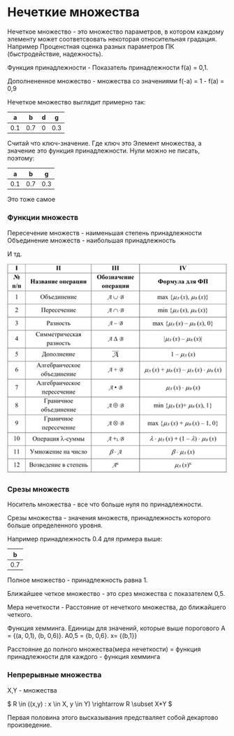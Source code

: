 Нечеткие множества
========================

Нечеткое множество - это множество параметров, в котором каждому элементу может соответсвовать некоторая относительная градация. Например Проценстная оценка разных параметров ПК (быстродействие, надежность).

Функция принадлежности - Показатель принадлежности f(a) = 0,1.

Дополнененное множество - множества со значениями f(-a) = 1 - f(a) = 0,9

Нечеткое множество выглядит примерно так:

|  a  |  b  | d |  g  |
|:---:|:---:|:-:|:---:|
| 0.1 | 0.7 | 0 | 0.3 |

Считай что ключ-значение. Где ключ это  Элемент множества, а значение это функция принадлежности. Нули можно не писать, поэтому:

|  a  |  b  |  g  |
|:---:|:---:|:---:|
| 0.1 | 0.7 | 0.3 |

Это тоже самое

### Функции множеств
Пересечение множеств - наименьшая степень принадлежности
Объединение множеств - наибольшая принадлежность

И тд.

![MFFunctions](../media/qownnotes-media-kKpNvA.png)


### Срезы множеств
Носитель множества - все что больше нуля по принадлежности.

Срезы множества - значения множеств, принадлежность которого больше определенного уровня.

Например принадлежность 0.4 для примера выше:

|  b  |
|:---:|
| 0.7 |


Полное множество - принадлежность равна 1.

Ближайшее четкое множество - это срез множества с показателем 0,5.

Мера нечеткости - Расстояние от нечеткого множества, до ближайшего четкого.

Функция хемминга. Единицы для значений, которые выше порогового A = {(a, 0,1), (b, 0,6)}. A0,5 = {b, 0,6}. x= {(b,1}}

Расстояние до полного множества(мера нечеткости) =  функция принадлежности для каждого - функция хемминга

### Непрерывные множества
X,Y - множества

$ R \in ((x,y) : x \in X, y \in Y) \rightarrow R \subset X*Y $

Первая половина этого высказывания предстваляет собой декартово произведение.
